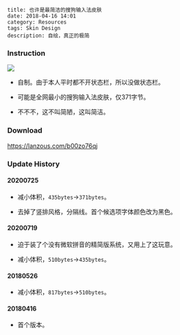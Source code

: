 ```
title: 也许是最简洁的搜狗输入法皮肤
date: 2018-04-16 14:01
category: Resources
tags: Skin Design
description: 自绘，真正的极简
```

### Instruction

<img src="/res/20180416-1401-001.webp" class="no-border">

* 自制。由于本人平时都不开状态栏，所以没做状态栏。

* 可能是全网最小的搜狗输入法皮肤，仅371字节。

* 不不不，这不叫简陋，这叫简洁。

### Download

<https://lanzous.com/b00zo76qj>

### Update History

#### 20200725

* 减小体积，`435bytes`->`371bytes`。

* 去掉了竖排风格，分隔线。首个候选项字体颜色改为黑色。

#### 20200719

* 迫于装了个没有微软拼音的精简版系统，又用上了这玩意。

* 减小体积，`510bytes`->`435bytes`。

#### 20180526

* 减小体积，`817bytes`->`510bytes`。

#### 20180416

* 首个版本。
